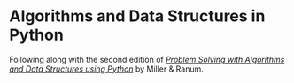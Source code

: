 # Algorithms and Data Structures in Python

Following along with the second edition of [_Problem Solving with Algorithms and Data Structures using Python_](https://runestone.academy/ns/books/published/pythonds/index.html) by Miller & Ranum.
